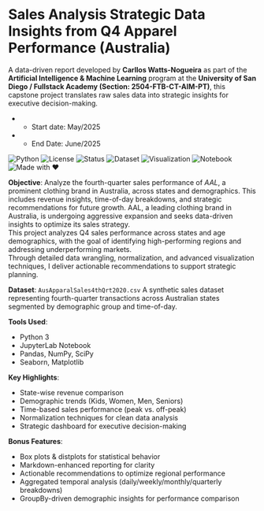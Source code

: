 # Sales Analysis  Strategic Data Insights from Q4 Apparel Performance (Australia)

A data-driven report developed by **Carllos Watts-Nogueira** 
as part of the **Artificial Intelligence & Machine Learning** program at the **University of San Diego / Fullstack Academy (Section: 2504-FTB-CT-AIM-PT)**, this capstone project translates raw sales data into strategic insights for executive decision-making.
- - Start date: May/2025
- - End Date: June/2025

![Python](https://img.shields.io/badge/Python-3.10+-blue.svg)
![License](https://img.shields.io/badge/License-MIT-green.svg)
![Status](https://img.shields.io/badge/Status-Completed-brightgreen.svg)
![Dataset](https://img.shields.io/badge/Dataset-Synthetic%20Sales%20Data-lightgrey.svg)
![Visualization](https://img.shields.io/badge/Visualization-Seaborn%20%26%20Matplotlib-orange.svg)
![Notebook](https://img.shields.io/badge/Platform-JupyterLab-yellow.svg)
![Made with ❤️](https://img.shields.io/badge/Made%20with-%E2%9D%A4-red.svg)

**Objective**: 
Analyze the fourth-quarter sales performance of *AAL*, a prominent clothing brand in Australia, across states and demographics. This includes revenue insights, time-of-day breakdowns, and strategic recommendations for future growth.
AAL, a leading clothing brand in Australia, is undergoing aggressive expansion and seeks data-driven insights to optimize its sales strategy.  
This project analyzes Q4 sales performance across states and age demographics, with the goal of identifying high-performing regions and addressing underperforming markets.  
Through detailed data wrangling, normalization, and advanced visualization techniques, I deliver actionable recommendations to support strategic planning.

**Dataset**: `AusApparalSales4thQrt2020.csv`
A synthetic sales dataset representing fourth-quarter transactions across Australian states segmented by demographic group and time-of-day.

**Tools Used**:
- Python 3
- JupyterLab Notebook
- Pandas, NumPy, SciPy
- Seaborn, Matplotlib

**Key Highlights**:
- State-wise revenue comparison
- Demographic trends (Kids, Women, Men, Seniors)
- Time-based sales performance (peak vs. off-peak)
- Normalization techniques for clean data analysis
- Strategic dashboard for executive decision-making

**Bonus Features**:
- Box plots & distplots for statistical behavior
- Markdown-enhanced reporting for clarity
- Actionable recommendations to optimize regional performance
- Aggregated temporal analysis (daily/weekly/monthly/quarterly breakdowns)
- GroupBy-driven demographic insights for performance comparison

